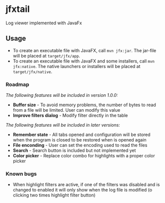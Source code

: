 # jfxtail

Log viewer implemented with JavaFx

## Usage

- To create an executable file with JavaFX, call `mvn jfx:jar`. The jar-file will be placed at `target/jfx/app`.
- To create an executable file with JavaFX and some installers, call `mvn jfx:native`. The native launchers or installers will be placed at `target/jfx/native`.

### Roadmap
_The following features will be included in version 1.0.0:_

- **Buffer size** - To avoid memory problems, the number of bytes to read from a file will be limited. User can modify this value
- **Improve filters dialog** - Modify filter directly in the table

_The following features will be included in later versions:_

- **Remember state** - All tabs opened and configuration will be stored when the program is closed to be restored when is opened again
- **File enconding** - User can set the encoding used to read the files
- **Search** - Search button is included but not implemented yet
- **Color picker** - Replace color combo for highlights with a proper color picker

### Known bugs

- When highlight filters are active, if one of the filters was disabled and is changed to enabled it will only show when the log file is modified (o clicking two times highlight filter button)